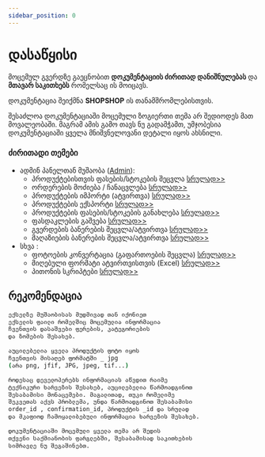```yaml
---
sidebar_position: 0
---
```


# დასაწყისი

მოცემულ გვერდზე გაეცნობით **დოკუმენტაციის ძირითად დანიშნულებას** და 
**მთავარ საკითხებს** რომელსაც ის მოიცავს.

დოკუმენტაცია შეიქმნა **SHOPSHOP** ის თანამშრომლებისთვის.

შესაძლოა დოკუმენტაციაში მოცემული ზოგიერთი თემა არ შედიოდეს მათ მოვალეობაში. მაგრამ
ამის გამო თავს ნუ გადამჭამთ, უმჯობესია დოკუმენტაციაში ყველა მნიშვნელოვანი
დეტალი იყოს ახსნილი.

### ძირითადი თემები 

- ადმინ პანელთან მუშაობა ([Admin](https://shopshop.ge/admin)):
  - პროდუქტებისთვის ფასების/სტოკების შეცვლა [სრულად>>](/docs/products)
  - ორდერების მოძიება / ჩანაცვლება [სრულად>>](/docs/orders)
  - პროდუქტების იმპორტი (ატვირთვა) [სრულად>>](/docs/products-import)
  - პროდუქტების ექსპორტი [სრულად>>](/docs/products-export)
  - პროდუქტების ფასების/სტოკების განახლება [სრულად>>](/docs/update-products)
  - ფასდაკლების გაშვება [სრულად>>](/docs/sales)
  - გვერდების ბანერების შეცვლა/ატვირთვა [სრულად>>](/docs/banners)
  - მაღაზიების ბანერების შეცვლა/ატვირთვა [სრულად>>](/docs/store-banners)
- სხვა :
  - ფოტოების კონვერტაცია (გაფართოების შეცვლა) [სრულად>>](/docs/images-converters)
  - მიღებული ფორმატი ატვირთვისთვის (Excel) [სრულად>>](/docs/excel-format)
  - პითონის სკრიპტები [სრულად>>](/docs/python-scripts)

## რეკომენდაცია

```bash
ექსელზე მუშაობისას მუდმივად თან იქონიეთ 
ექსელის ფაილი რომელშიც მოცემულია ინფორმაცია
ჩვენთვის დასაშვები ფერების, კატეგორიების
და ზომების შესახებ.
```

```bash
აუცილებელია ყველა პროდუქტის ფოტო იყოს 
ჩვენთვის მისაღებ ფორმატში _ jpg 
(არა png, jfif, JPG, jpeg, tif...)
```

```bash
როდესაც დეველოპერებს ინფორმაციას აწვდით რაიმე
ტექნიკური ხარვეზის შესახებ, აუცილებელია წარმოადგინოთ
შესაბამისი მონაცემები. მაგალითად, თუკი რომელიმე
შეკვეთას აქვს პრობლემა, უნდა წარმოადგინოთ შესაბამისი
order_id , confirmation_id, პროდუქტის _id და სრულად
და მკაფიოდ ჩამოყალიბებული ინფორმაცია ხარვეზის შესახებ.
```

```bash
დოკუმენტაციაში მოცემული ყველა თემა არ შედის
თქვენი საქმიანობის ფარგლებში, შესაბამისად საკითხების
სიმრავლე ნუ შეგაშინებთ.
```
